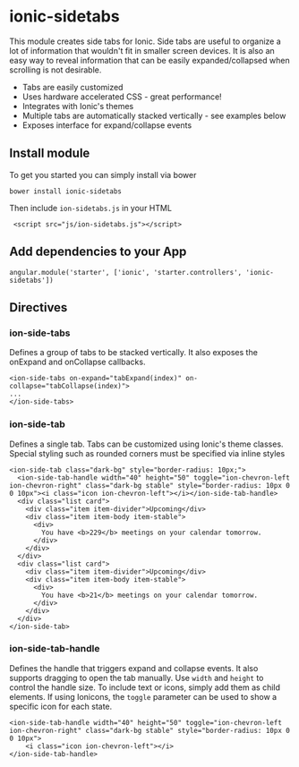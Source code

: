 # ionic-sidetabs

This module creates side tabs for Ionic. Side tabs are useful to organize a lot of information that wouldn't fit in smaller screen devices.
It is also an easy way to reveal information that can be easily expanded/collapsed when scrolling is not desirable.

- Tabs are easily customized
- Uses hardware accelerated CSS - great performance!
- Integrates with Ionic's themes
- Multiple tabs are automatically stacked vertically - see examples below
- Exposes interface for expand/collapse events

## Install module

To get you started you can simply install via bower

```bower install ionic-sidetabs```


Then include ```ion-sidetabs.js``` in your HTML
````
 <script src="js/ion-sidetabs.js"></script>
````

## Add dependencies to your App

```
angular.module('starter', ['ionic', 'starter.controllers', 'ionic-sidetabs'])
```

## Directives

### ion-side-tabs
Defines a group of tabs to be stacked vertically. It also exposes the onExpand and onCollapse callbacks.

````
<ion-side-tabs on-expand="tabExpand(index)" on-collapse="tabCollapse(index)">
...
</ion-side-tabs>
````


### ion-side-tab
Defines a single tab. Tabs can be customized using Ionic's theme classes. Special styling such as rounded corners must
be specified via inline styles

````
<ion-side-tab class="dark-bg" style="border-radius: 10px;">
  <ion-side-tab-handle width="40" height="50" toggle="ion-chevron-left ion-chevron-right" class="dark-bg stable" style="border-radius: 10px 0 0 10px"><i class="icon ion-chevron-left"></i></ion-side-tab-handle>
  <div class="list card">
    <div class="item item-divider">Upcoming</div>
    <div class="item item-body item-stable">
      <div>
        You have <b>229</b> meetings on your calendar tomorrow.
      </div>
    </div>
  </div>
  <div class="list card">
    <div class="item item-divider">Upcoming</div>
    <div class="item item-body item-stable">
      <div>
        You have <b>21</b> meetings on your calendar tomorrow.
      </div>
    </div>
  </div>
</ion-side-tab>
````

### ion-side-tab-handle
Defines the handle that triggers expand and collapse events. It also supports dragging to open the tab manually.
Use ```width``` and ```height``` to control the handle size. To include text or icons, simply add them as child elements.
If using Ionicons, the ```toggle``` parameter can be used to show a specific icon for each state.

````
<ion-side-tab-handle width="40" height="50" toggle="ion-chevron-left ion-chevron-right" class="dark-bg stable" style="border-radius: 10px 0 0 10px">
    <i class="icon ion-chevron-left"></i>
</ion-side-tab-handle>
````